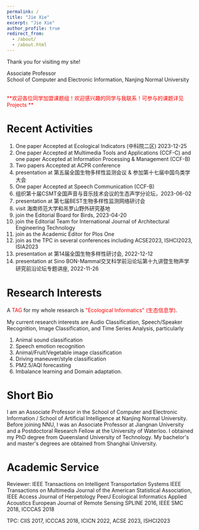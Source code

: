 ```yaml
---
permalink: /
title: "Jie Xie"
excerpt: "Jie Xie"
author_profile: true
redirect_from: 
  - /about/
  - /about.html
---
```


Thank you for visiting my site!

Associate Professor <br>
School of Computer and Electronic Information, Nanjing Normal University

<br/>
<span style="color:red">**欢迎各位同学加盟课题组！欢迎感兴趣的同学与我联系！可参与的课题详见 Projects **</span> 
<br/>


**Recent Activities**
======
1. One paper Accepted at Ecological Indicators (中科院二区) 2023-12-25
2. One paper Accepted at Multimedia Tools and Applications (CCF-C) and one paper Accepted at Information Processing & Management (CCF-B)
3. Two papers Accepted at ACPR conference
4. presentation at 第五届全国生物多样性监测会议 & 参加第十七届中国鸟类学大会
5. One paper Accepted at Speech Communication (CCF-B)
6. 组织第十届CSMT全国声音与音乐技术会议的生态声学分论坛，2023-06-02
7. presentation at 第七届BEST生物多样性监测网络研讨会
8. visit 海南师范大学和吊罗山野外研究基地
9. join the Editorial Board for Birds, 2023-04-20
10. join the Editorial Team for International Journal of Architectural Engineering Technology
11. join as the Academic Editor for Plos One
12. join as the TPC in several conferences including ACSE2023, ISHCI2023, ISIA2023
13. presentation at 第14届全国生物多样性研讨会, 2022-12-12
14. presentation at Sino BON-Mammal交叉科学前沿论坛第十九讲暨生物声学研究前沿论坛专题讲座, 2022-11-26


**Research Interests**
======
A <span style="color:red">TAG</span> for my whole research is <span style="color:red">"Ecological Informatics" (生态信息学)</span>.

My current research interests are Audio Classification, Speech/Speaker Recognition, Image Classification, and Time Series Analysis, particularly 

1. Animal sound classification
2. Speech emotion recognition
3. Animal/Fruit/Vegetable image classification
4. Driving maneuver/style classification
5. PM2.5/AQI forecasting
6. Imbalance learning and Domain adaptation.


**Short Bio**
======
I am an Associate Professor in the School of Computer and Electronic Information / School of Artificial Intelligence at Nanjing Normal University. 
Before joining NNU, I was an Associate Professor at Jiangnan University and a Postdoctoral Research Fellow at the University of Waterloo. 
I obtained my PhD degree from Queensland University of Technology. 
My bachelor's and master's degrees are obtained from Shanghai University. 


**Academic Service**
======
Reviewer: 
IEEE Transactions on Intelligent Transportation Systems
IEEE Transactions on Multimedia
Journal of the American Statistical Association,
IEEE Access
Journal of Herpetology
PeerJ
Ecological Informatics
Applied Acoustics
European Journal of Remote Sensing
SPLINE 2016, IEEE SMC 2018, ICCCAS 2018

TPC: CIIS 2017, ICCCAS 2018, ICICN 2022, ACSE 2023, ISHCI2023






